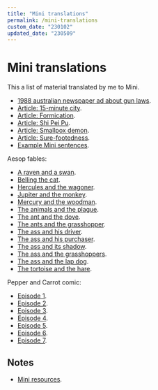 ```yaml
---
title: "Mini translations"
permalink: /mini-translations
custom_date: "230102"
updated_date: "230509"
---
```


# Mini translations

This a list of material translated by me to Mini.

- [1988 australian newspaper ad about gun laws](/i-pensa-a-si-nun).
- [Article: 15-minute city](/15-minute-siti).
- [Article: Formication](/muravi-senti).
- [Article: Shi Pei Pu](/shi-pei-pu).
- [Article: Smallpox demon](/ruja-lati-maladi-demon).
- [Article: Sure-footedness](/sure-pedi-neso).
- [Example Mini sentences](/mini-sentences).

Aesop fables:

- [A raven and a swan](/kali-tori-an-pato).
- [Belling the cat](/en-i-siren-a-gato).
- [Hercules and the wagoner](/hercules-an-vagen-man).
- [Jupiter and the monkey](/jupiter-an-monki).
- [Mercury and the woodman](/merkurius-an-kata-igi-man).
- [The animals and the plague](/animale-an-lati-maladi).
- [The ant and the dove](/muravi-an-pase-tori).
- [The ants and the grasshopper](/muravi-an-kirikiti).
- [The ass and his driver](/tupe-kavalo-an-si-viro-senjore).
- [The ass and his purchaser](/tupe-kavalo-an-si-viro-kopen-man).
- [The ass and its shadow](/tupe-kavalo-an-si-osura).
- [The ass and the grasshoppers](/tupe-kavalo-an-kirikiti).
- [The ass and the lap dog](/tupe-kavalo-an-topi-noga-dogi).
- [The tortoise and the hare](/toti-an-kuneli).

Pepper and Carrot comic:

- [Episode 1](/pepper-an-carrot-1).
- [Episode 2](/pepper-an-carrot-2).
- [Episode 3](/pepper-an-carrot-3).
- [Episode 4](/pepper-an-carrot-4).
- [Episode 5](/pepper-an-carrot-5).
- [Episode 6](/pepper-an-carrot-6).
- [Episode 7](/pepper-an-carrot-7).

## Notes

- [Mini resources](/mini-resources).
